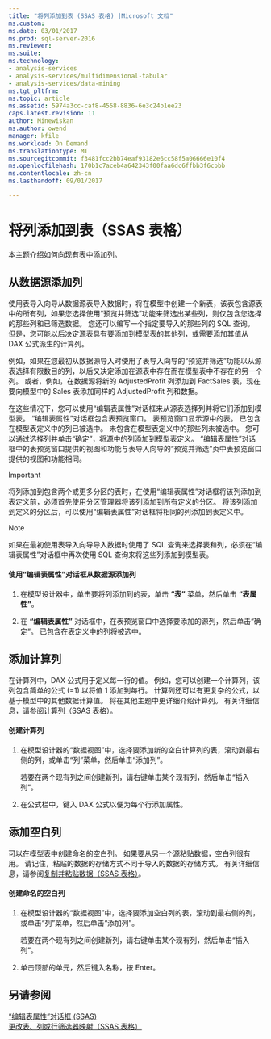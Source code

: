 ```yaml
---
title: "将列添加到表 (SSAS 表格) |Microsoft 文档"
ms.custom: 
ms.date: 03/01/2017
ms.prod: sql-server-2016
ms.reviewer: 
ms.suite: 
ms.technology:
- analysis-services
- analysis-services/multidimensional-tabular
- analysis-services/data-mining
ms.tgt_pltfrm: 
ms.topic: article
ms.assetid: 5974a3cc-caf8-4558-8836-6e3c24b1ee23
caps.latest.revision: 11
author: Minewiskan
ms.author: owend
manager: kfile
ms.workload: On Demand
ms.translationtype: MT
ms.sourcegitcommit: f3481fcc2bb74eaf93182e6cc58f5a06666e10f4
ms.openlocfilehash: 170b1c7aceb4a642343f00faa6dc6ffbb3f6cbbb
ms.contentlocale: zh-cn
ms.lasthandoff: 09/01/2017

---
```

# <a name="add-columns-to-a-table-ssas-tabular"></a>将列添加到表（SSAS 表格）
  本主题介绍如何向现有表中添加列。  
  
## <a name="add-columns-from-the-data-source"></a>从数据源添加列  
 使用表导入向导从数据源表导入数据时，将在模型中创建一个新表，该表包含源表中的所有列，如果您选择使用“预览并筛选”功能来筛选出某些列，则仅包含您选择的那些列和已筛选数据。 您还可以编写一个指定要导入的那些列的 SQL 查询。 但是，您可能以后决定源表具有要添加到模型表的其他列，或需要添加其值从 DAX 公式派生的计算列。  
  
 例如，如果在您最初从数据源导入时使用了表导入向导的“预览并筛选”功能以从源表选择有限数目的列，以后又决定添加在源表中存在而在模型表中不存在的另一个列。 或者，例如，在数据源将新的 AdjustedProfit 列添加到 FactSales 表，现在要向模型中的 Sales 表添加同样的 AdjustedProfit 列和数据。  
  
 在这些情况下，您可以使用“编辑表属性”对话框来从源表选择列并将它们添加到模型表。 “编辑表属性”对话框包含表预览窗口。 表预览窗口显示源中的表。 已包含在模型表定义中的列已被选中。 未包含在模型表定义中的那些列未被选中。 您可以通过选择列并单击“确定”，将源中的列添加到模型表定义。 “编辑表属性”对话框中的表预览窗口提供的视图和功能与表导入向导的“预览并筛选”页中表预览窗口提供的视图和功能相同。  
  
> [!IMPORTANT]  
>  将列添加到包含两个或更多分区的表时，在使用“编辑表属性”对话框将该列添加到表定义前，必须首先使用分区管理器将该列添加到所有定义的分区。 将该列添加到定义的分区后，可以使用“编辑表属性”对话框将相同的列添加到表定义中。  
  
> [!NOTE]  
>  如果在最初使用表导入向导导入数据时使用了 SQL 查询来选择表和列，必须在“编辑表属性”对话框中再次使用 SQL 查询来将这些列添加到模型表。  
  
#### <a name="to-add-a-column-from-the-data-source-by-using-the-edit-table-properties-dialog-box"></a>使用“编辑表属性”对话框从数据源添加列  
  
1.  在模型设计器中，单击要将列添加到的表，单击 **“表”** 菜单，然后单击  **“表属性”**。  
  
2.  在 **“编辑表属性”** 对话框中，在表预览窗口中选择要添加的源列，然后单击“确定”。 已包含在表定义中的列将被选中。  
  
## <a name="add-a-calculated-column"></a>添加计算列  
 在计算列中，DAX 公式用于定义每一行的值。 例如，您可以创建一个计算列，该列包含简单的公式 (=1) 以将值 1 添加到每行。 计算列还可以有更复杂的公式，以基于模型中的其他数据计算值。 将在其他主题中更详细介绍计算列。 有关详细信息，请参阅[计算列（SSAS 表格）](../../analysis-services/tabular-models/ssas-calculated-columns.md)。  
  
#### <a name="to-create-a-calculated-column"></a>创建计算列  
  
1.  在模型设计器的“数据视图”中，选择要添加新的空白计算列的表，滚动到最右侧的列，或单击“列”菜单，然后单击“添加列”。  
  
     若要在两个现有列之间创建新列，请右键单击某个现有列，然后单击“插入列”。  
  
2.  在公式栏中，键入 DAX 公式以便为每个行添加属性。  
  
## <a name="add-a-blank-column"></a>添加空白列  
 可以在模型表中创建命名的空白列。 如果要从另一个源粘贴数据，空白列很有用。 请记住，粘贴的数据的存储方式不同于导入的数据的存储方式。 有关详细信息，请参阅[复制并粘贴数据（SSAS 表格）](../../analysis-services/tabular-models/ssas-import-data-copy-and-paste-data.md)。  
  
#### <a name="to-create-a-named-blank-column"></a>创建命名的空白列  
  
1.  在模型设计器的“数据视图”中，选择要添加空白列的表，滚动到最右侧的列，或单击“列”菜单，然后单击“添加列”。  
  
     若要在两个现有列之间创建新列，请右键单击某个现有列，然后单击“插入列”。  
  
2.  单击顶部的单元，然后键入名称，按 Enter。  
  
## <a name="see-also"></a>另请参阅  
 [“编辑表属性”对话框 (SSAS)](http://msdn.microsoft.com/library/8d913e83-7246-44cc-8fc7-31729023c0d8)   
 [更改表、列或行筛选器映射（SSAS 表格）](../../analysis-services/tabular-models/change-table-column-or-row-filter-mappings-ssas-tabular.md)  
  
  

